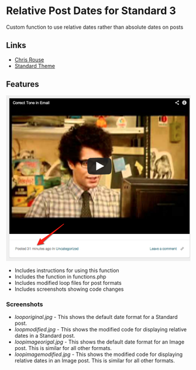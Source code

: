# Relative Post Dates for Standard 3

Custom function to use relative dates rather than absolute dates on posts

## Links

+ [Chris Rouse](http://www.chrisrouse.us/)
+ [Standard Theme](http://www.standardtheme.com/)

## Features
![Relative Date](https://github.com/chrisrouse/standard-theme-3-files/blob/master/Relative%20Date%20function/minutesago.jpg)

+ Includes instructions for using this function
+ Includes the function in functions.php
+ Includes modified loop files for post formats
+ Includes screenshots showing code changes

### Screenshots

+ *looporiginal.jpg* - This shows the default date format for a Standard post.
+ *loopmodified.jpg* - This shows the modified code for displaying relative dates in a Standard post.
+ *loopimageorigal.jpg* - This shows the default date format for an Image post. This is similar for all other formats.
+ *loopimagemodified.jpg* - This shows the modified code for displaying relative dates in an Image post. This is similar for all other formats.